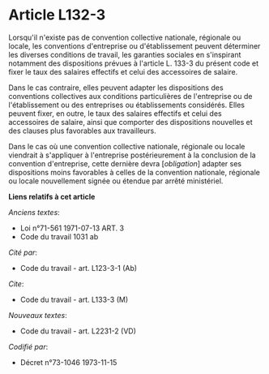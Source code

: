 # Article L132-3

Lorsqu'il n'existe pas de convention collective nationale, régionale ou locale, les conventions d'entreprise ou
d'établissement peuvent déterminer les diverses conditions de travail, les garanties sociales en s'inspirant notamment des
dispositions prévues à l'article L. 133-3 du présent code et fixer le taux des salaires effectifs et celui des accessoires de
salaire.

Dans le cas contraire, elles peuvent adapter les dispositions des conventions collectives aux conditions particulières de
l'entreprise ou de l'établissement ou des entreprises ou établissements considérés. Elles peuvent fixer, en outre, le taux
des salaires effectifs et celui des accessoires de salaire, ainsi que comporter des dispositions nouvelles et des clauses
plus favorables aux travailleurs.

Dans le cas où une convention collective nationale, régionale ou locale viendrait à s'appliquer à l'entreprise
postérieurement à la conclusion de la convention d'entreprise, cette dernière devra [*obligation*] adapter ses dispositions
moins favorables à celles de la convention nationale, régionale ou locale nouvellement signée ou étendue par arrêté
ministériel.

**Liens relatifs à cet article**

_Anciens textes_:

  - Loi n°71-561 1971-07-13 ART. 3
  - Code du travail 1031 ab

_Cité par_:

  - Code du travail - art. L123-3-1 (Ab)

_Cite_:

  - Code du travail - art. L133-3 (M)

_Nouveaux textes_:

  - Code du travail - art. L2231-2 (VD)

_Codifié par_:

  - Décret n°73-1046 1973-11-15
